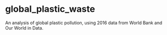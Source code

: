 # global_plastic_waste
An analysis of global plastic pollution, using 2016 data from World Bank and Our World in Data.

